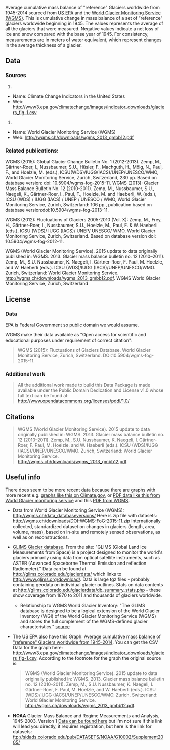 Average cumulative mass balance of "reference" Glaciers worldwide from 1945-2014 sourced from [US EPA][datahome] and the [World Glacier Monitoring Service (WGMS)][wgms].
This is cumulative change in mass balance of a set of "reference" glaciers worldwide beginning in 1945. The values represents the average of all the glaciers that were measured. Negative values indicate a net loss of ice and snow compared with the base year of 1945. For consistency, measurements are in meters of water equivalent, which represent changes in the average thickness of a glacier.

[datahome]: http://www3.epa.gov/climatechange/science/indicators/snow-ice/glaciers.html
[wgms]: http://wgms.ch/data_databaseversions/

## Data

### Sources

1. 
  * Name: Climate Change Indicators in the United States
  * Web: http://www3.epa.gov/climatechange/images/indicator_downloads/glaciers_fig-1.csv
1. 
  * Name: World Glacier Monitoring Service (WGMS)
  * Web: http://wgms.ch/downloads/wgms_2013_gmbb12.pdf

### Related publications:

WGMS (2015): Global Glacier Change Bulletin No. 1 (2012-2013). Zemp, M., Gärtner-Roer, I., Nussbaumer, S.U., Hüsler, F., Machguth, H., Mölg, N., Paul, F., and Hoelzle, M. (eds.), ICSU(WDS)/IUGG(IACS)/UNEP/UNESCO/WMO, World Glacier Monitoring Service, Zurich, Switzerland, 230 pp. Based on database version: doi: 10.5904/wgms-fog-2015-11.
WGMS (2013): Glacier Mass Balance Bulletin No. 12 (2010-2011). Zemp, M., Nussbaumer, S.U., Naegeli, K., Gärtner-Roer, I., Paul, F., Hoelzle, M. and Haeberli, W. (eds.), ICSU (WDS) / IUGG (IACS) / UNEP / UNESCO / WMO, World Glacier Monitoring Service, Zurich, Switzerland: 106 pp., publication based on database version:doi:10.5904/wgms-fog-2013-11.

WGMS (2012): Fluctuations of Glaciers 2005-2010 (Vol. X): Zemp, M., Frey, H., Gärtner-Roer, I., Nussbaumer, S.U., Hoelzle, M., Paul, F. & W. Haeberli (eds.), ICSU (WDS)/ IUGG (IACS)/ UNEP/ UNESCO/ WMO, World Glacier Monitoring Service, Zurich, Switzerland. Based on database version doi: 10.5904/wgms-fog-2012-11.

WGMS (World Glacier Monitoring Service). 2015 update to data originally published in: WGMS. 2013. Glacier mass balance bulletin no. 12 (2010–2011). Zemp, M., S.U. Nussbaumer, K. Naegeli, I. Gärtner-Roer, F. Paul, M. Hoelzle, and W. Haeberli (eds.). ICSU (WDS)/IUGG (IACS)/UNEP/UNESCO/WMO. Zurich, Switzerland: World Glacier Monitoring Service. http://wgms.ch/downloads/wgms_2013_gmbb12.pdf. WGMS World Glacier Monitoring Service, Zurich, Switzerland

## License

### Data

EPA is Federal Government so public domain we would assume.

WGMS make their data available as "Open access for scientific and educational purposes under requirement of correct citation":

> WGMS (2015): Fluctuations of Glaciers Database. World Glacier Monitoring Service, Zurich, Switzerland. DOI:10.5904/wgms-fog-2015-11.

### Additional work

> All the additional work made to build this Data Package is made available under the Public Domain Dedication and License v1.0 whose full text can be found at: http://www.opendatacommons.org/licenses/pddl/1.0/

## Citations

> WGMS (World Glacier Monitoring Service). 2015 update to data originally published in: WGMS. 2013. Glacier mass balance bulletin no. 12 (2010–2011). Zemp, M., S.U. Nussbaumer, K. Naegeli, I. Gärtner-Roer, F. Paul, M. Hoelzle, and W. Haeberli (eds.). ICSU (WDS)/IUGG (IACS)/UNEP/UNESCO/WMO. Zurich, Switzerland: World Glacier Monitoring Service. http://wgms.ch/downloads/wgms_2013_gmbb12.pdf.

## Useful info

There does seem to be more recent data because there are graphs with more recent e.g. [graphs like this on Climate.gov](https://www.climate.gov/news-features/understanding-climate/2012-state-climate-glaciers), or [PDF data like this from World Glacier monitoring service](http://wgms.ch/products_fog/) and this [PDF from WGMS](http://wgms.ch/downloads/wgms_2012_fogX.pdf). 

* Data from World Glacier Monitoring Service (WGMS): http://wgms.ch/data_databaseversions/
Here is zip file with datasets: http://wgms.ch/downloads/DOI-WGMS-FoG-2015-11.zip
Internationally collected, standardized dataset on changes in glaciers (length, area, volume, mass), based on in-situ and remotely sensed observations, as well as on reconstructions.
* [GLIMS Glacier database](http://www.glims.org). From the site: "GLIMS (Global Land Ice Measurements from Space) is a project designed to monitor the world's glaciers primarily using data from optical satellite instruments, such as ASTER (Advanced Spaceborne Thermal Emission and reflection Radiometer)." Data can be found at http://glims.colorado.edu/glacierdata/ which links to http://www.glims.org/download/. Data is large tgz files - probably containing geodata on individual glacier outlines. Stats on data contents at http://glims.colorado.edu/glacierdata/db_summary_stats.php - these show coverage from 1870 to 2011 and thousands of glaciers worldwide.
  * Relationship to WGMS World Glacier Inventory: "The GLIMS database is designed to be a logical extension of the World Glacier Inventory (WGI) of the World Glacier Monitoring Service (WGMS) and stores the full complement of the WGMS-defined glacier characteristics." [source](https://nsidc.org/glims/)
* The US EPA also have this [Graph: Average cumulative mass balance of "reference" Glaciers worldwide from 1945-2014](http://www3.epa.gov/climatechange/science/indicators/snow-ice/glaciers.html). You can get the CSV Data for the graph here: http://www3.epa.gov/climatechange/images/indicator_downloads/glaciers_fig-1.csv. According to the footnote for the graph the original source is:

   > WGMS (World Glacier Monitoring Service). 2015 update to data originally published in: WGMS. 2013. Glacier mass balance bulletin no. 12 (2010–2011). Zemp, M., S.U. Nussbaumer, K. Naegeli, I. Gärtner-Roer, F. Paul, M. Hoelzle, and W. Haeberli (eds.). ICSU (WDS)/IUGG (IACS)/UNEP/UNESCO/WMO. Zurich, Switzerland: World Glacier Monitoring Service. http://wgms.ch/downloads/wgms_2013_gmbb12.pdf.
* **NOAA** Glacier Mass Balance and Regime Measurements and Analysis, 1945-2003, Version 1
[Data can be found here](http://nsidc.org/data/g10002) but I'm not sure if this link will lead you directly, it requires registration, but here is the link for datasets: ftp://sidads.colorado.edu/pub/DATASETS/NOAA/G10002/Supplement2005/
